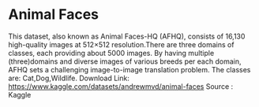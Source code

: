 # Animal Faces
This dataset, also known as Animal Faces-HQ (AFHQ), consists of 16,130 high-quality images at 512×512 resolution.There are three domains of classes, each providing about 5000 images. By having multiple (three)domains and diverse images of various breeds per each domain, AFHQ sets a challenging image-to-image translation problem. The classes are:
Cat,Dog,Wildlife.
Download Link: https://www.kaggle.com/datasets/andrewmvd/animal-faces
Source : Kaggle







